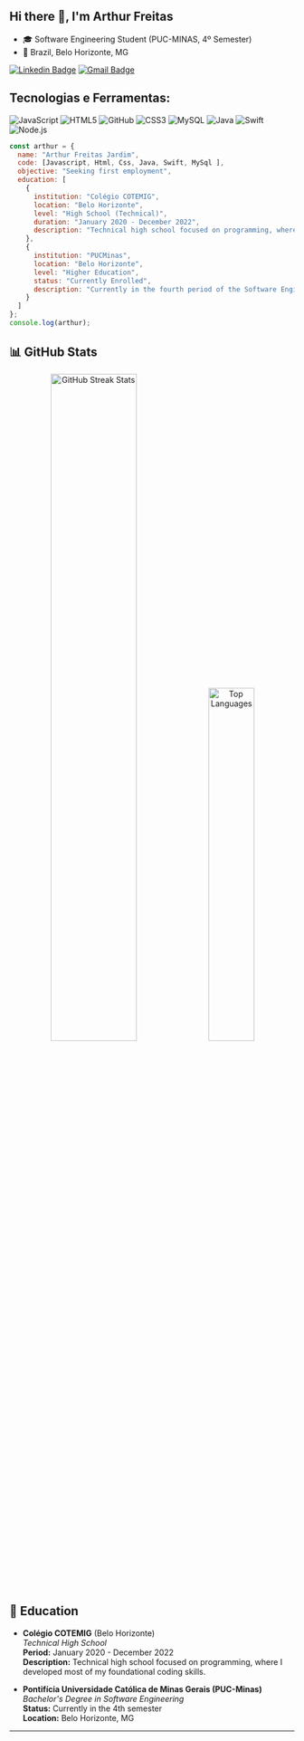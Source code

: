 ## Hi there 👋, I'm Arthur Freitas
-  🎓 Software Engineering Student (PUC-MINAS, 4º Semester)
-  📍  Brazil, Belo Horizonte, MG

[![Linkedin Badge](https://img.shields.io/badge/-LinkedIn-01357B?style=flat&logo=Linkedin&logoColor=white)](https://www.linkedin.com/in/arthur-freitas-jardim-075a95289/)
[![Gmail Badge](https://img.shields.io/badge/-arthurjardimfreitas@gmail.com-01357B?style=flat&logo=Gmail&logoColor=white&link=mailto:arthurjardimfreitas@gmail.com)](mailto:arthurjardimfreitas@gmail.com)


## Tecnologias e Ferramentas:
![JavaScript](https://img.shields.io/badge/-JavaScript-black?style=flat-square&logo=javascript)
![HTML5](https://img.shields.io/badge/-HTML5-black?style=flat-square&logo=html5)
![GitHub](https://img.shields.io/badge/-GitHub-black?style=flat-square&logo=github)
![CSS3](https://img.shields.io/badge/-CSS3-black?style=flat-square&logo=css3)
![MySQL](https://img.shields.io/badge/-MySQL-black?style=flat-square&logo=mysql)
![Java](https://img.shields.io/badge/-Java-black?style=flat-square&logo=java)
![Swift](https://img.shields.io/badge/-Swift-black?style=flat-square&logo=swift)
![Node.js](https://img.shields.io/badge/-Node.js-black?style=flat-square&logo=node.js)

```javascript
const arthur = {
  name: "Arthur Freitas Jardim",
  code: [Javascript, Html, Css, Java, Swift, MySql ],
  objective: "Seeking first employment",
  education: [
    {
      institution: "Colégio COTEMIG",
      location: "Belo Horizonte",
      level: "High School (Technical)",
      duration: "January 2020 - December 2022",
      description: "Technical high school focused on programming, where I learned most of my skills."
    },
    {
      institution: "PUCMinas",
      location: "Belo Horizonte",
      level: "Higher Education",
      status: "Currently Enrolled",
      description: "Currently in the fourth period of the Software Engineering course."
    }
  ]
};
console.log(arthur);
```

## 📊 GitHub Stats

<div align="center">
  <img width="55%" src="https://github-readme-streak-stats.herokuapp.com?user=ArthurFreitasJardim&theme=dark&mode=weekly" alt="GitHub Streak Stats" />
  <img width="40%" src="https://github-readme-stats.vercel.app/api/top-langs/?username=ArthurFreitasJardim&show_icons=true&theme=dark&layout=compact" alt="Top Languages" />
</div>

## 🏫 Education

- **Colégio COTEMIG** (Belo Horizonte)  
  _Technical High School_  
  **Period:** January 2020 - December 2022  
  **Description:** Technical high school focused on programming, where I developed most of my foundational coding skills.

- **Pontifícia Universidade Católica de Minas Gerais (PUC-Minas)**  
  _Bachelor's Degree in Software Engineering_  
  **Status:** Currently in the 4th semester  
  **Location:** Belo Horizonte, MG

---
